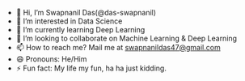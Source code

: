 - 👋 Hi, I’m Swapnanil Das(@das-swapnanil)
- 👀 I’m interested in Data Science
- 🌱 I’m currently learning Deep Learning
- 💞️ I’m looking to collaborate on Machine Learning & Deep Learning
- 📫 How to reach me? Mail me at swapnanildas47@gmail.com
- 😄 Pronouns: He/Him
- ⚡ Fun fact: My life my fun, ha ha just kidding.

<!---
das-swapnanil/das-swapnanil is a ✨ special ✨ repository because its `README.md` (this file) appears on your GitHub profile.
You can click the Preview link to take a look at your changes.
--->
